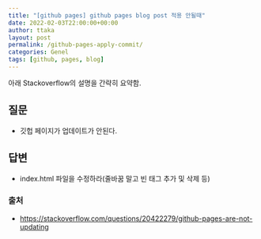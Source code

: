 ```yaml
---
title: "[github pages] github pages blog post 적용 안될때"
date: 2022-02-03T22:00:00+00:00
author: ttaka
layout: post
permalink: /github-pages-apply-commit/
categories: Genel
tags: [github, pages, blog]
---
```


아래 Stackoverflow의 설명을 간략히 요약함.

## 질문
- 깃헙 페이지가 업데이트가 안된다.

## 답변
- index.html 파일을 수정하라(줄바꿈 말고 빈 태그 추가 및 삭제 등)


### 출처 
- https://stackoverflow.com/questions/20422279/github-pages-are-not-updating







